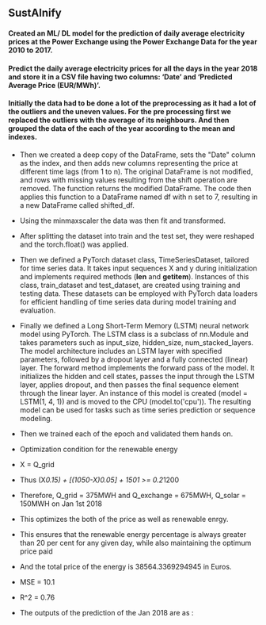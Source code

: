  ## SustAlnify

#### Created an ML/ DL model for the prediction of daily average electricity prices at the Power Exchange using the Power Exchange Data for the year 2010 to 2017.
#### Predict the daily average electricity prices for all the days in the year 2018 and store it in a CSV file having two columns: ‘Date’ and ‘Predicted Average Price (EUR/MWh)’.
 
#### Initially the data had to be done a lot of the preprocessing as it had a lot of the outliers and the uneven values. For the pre processing first we replaced the outliers with the average of its neighbours. And then grouped the data of the each of the year according to the mean and indexes.
 
* Then we created a deep copy of the DataFrame, sets the "Date" column as the index, and then adds new columns representing the price at different time lags (from 1 to n). The original DataFrame is not modified, and rows with missing values resulting from the shift operation are removed. The function returns the modified DataFrame. The code then applies this function to a DataFrame named df with n set to 7, resulting in a new DataFrame called shifted_df.
*	Using the minmaxscaler the data was then fit and transformed.

* After splitting the dataset into train and the test set, they were reshaped and the torch.float() was applied.
*	Then we defined a PyTorch dataset class, TimeSeriesDataset, tailored for time series data. It takes input sequences X and y during initialization and implements required methods (__len__ and __getitem__). Instances of this class, train_dataset and test_dataset, are created using training and testing data. These datasets can be employed with PyTorch data loaders for efficient handling of time series data during model training and evaluation.
*	Finally we defined a Long Short-Term Memory (LSTM) neural network model using PyTorch. The LSTM class is a subclass of nn.Module and takes parameters such as input_size, hidden_size, num_stacked_layers. The model architecture includes an LSTM layer with specified parameters, followed by a dropout layer and a fully connected (linear) layer. The forward method implements the forward pass of the model. It initializes the hidden and cell states, passes the input through the LSTM layer, applies dropout, and then passes the final sequence element through the linear layer. An instance of this model is created (model = LSTM(1, 4, 1)) and is moved to the CPU (model.to('cpu')). The resulting model can be used for tasks such as time series prediction or sequence modeling.
 
*	Then we trained each of the epoch and validated them hands on.
 

 
 
* Optimization condition for the renewable energy

*	X = Q_grid
*	Thus (X*0.15) + [(1050-X)*0.05] + 150*1     >=   0.2*1200
*	Therefore, Q_grid = 375MWH and Q_exchange = 675MWH, Q_solar = 150MWH on Jan 1st 2018
*	This optimizes the both of the price as well as renewable enrgy.
*	This ensures that the renewable energy percentage is always greater than 20 per cent for any given day, while also maintaining the optimum price paid
*	And the total price of the energy is 38564.3369294945 in Euros.
*	MSE = 10.1
*	R^2 = 0.76
*	The outputs of the prediction of the Jan 2018 are as : 
 
 
